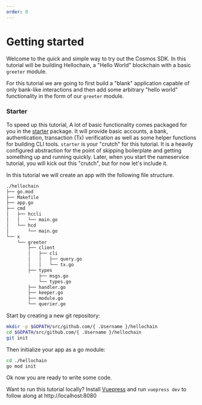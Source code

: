```yaml
---
order: 0
---
```


# Getting started

Welcome to the quick and simple way to try out the Cosmos SDK. In this tutorial
will be building Hellochain, a "Hello World" blockchain with a basic `greeter`
module.

For this tutorial we are going to first build a "blank" application capable of
only bank-like interactions and then add some arbitrary "hello world"
functionality in the form of our `greeter` module.

### Starter

To speed up this tutorial, A lot of basic functionality comes packaged for you
in the [starter](https://github.com/cosmos/hellochain/tree/master/starter)
package. It will provide basic accounts, a bank, authentication, transaction
(Tx) verification as well as some helper functions for building CLI tools.
`starter` is your "crutch" for this tutorial. It is a heavily configured
abstraction for the point of skipping boilerplate and getting something up and
running quickly. Later, when you start the nameservice tutorial, you will kick
out this "crutch", but for now let's include it.

In this tutorial we will create an app with the following file structure.

```bash
./hellochain
├── go.mod
├── Makefile
├── app.go
├── cmd
│   ├── hccli
│   │   └── main.go
│   └── hcd
│       └── main.go
└── x
    └── greeter
        ├── client
        │   ├── cli
        │   │   ├── query.go
        │   │   └── tx.go
        ├── types
            ├── msgs.go
            └── types.go
        ├── handler.go
        ├── keeper.go
        ├── module.go
        └── querier.go

```

Start by creating a new git repository:

```bash
mkdir -p $GOPATH/src/github.com/{ .Username }/hellochain
cd $GOPATH/src/github.com/{ .Username }/hellochain
git init
```

Then initialize your app as a go module:

```bash
cd ./hellochain
go mod init
```

Ok now you are ready to write some code.

Want to run this tutorial locally? Install
[Vuepress](https://vuepress.vuejs.org/) and run `vuepress dev` to follow along
at http://localhost:8080
